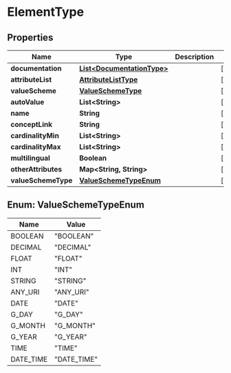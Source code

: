 

# ElementType


## Properties

| Name | Type | Description | Notes |
|------------ | ------------- | ------------- | -------------|
|**documentation** | [**List&lt;DocumentationType&gt;**](DocumentationType.md) |  |  [optional] |
|**attributeList** | [**AttributeListType**](AttributeListType.md) |  |  [optional] |
|**valueScheme** | [**ValueSchemeType**](ValueSchemeType.md) |  |  [optional] |
|**autoValue** | **List&lt;String&gt;** |  |  [optional] |
|**name** | **String** |  |  [optional] |
|**conceptLink** | **String** |  |  [optional] |
|**cardinalityMin** | **List&lt;String&gt;** |  |  [optional] |
|**cardinalityMax** | **List&lt;String&gt;** |  |  [optional] |
|**multilingual** | **Boolean** |  |  [optional] |
|**otherAttributes** | **Map&lt;String, String&gt;** |  |  [optional] |
|**valueSchemeType** | [**ValueSchemeTypeEnum**](#ValueSchemeTypeEnum) |  |  [optional] |



## Enum: ValueSchemeTypeEnum

| Name | Value |
|---- | -----|
| BOOLEAN | &quot;BOOLEAN&quot; |
| DECIMAL | &quot;DECIMAL&quot; |
| FLOAT | &quot;FLOAT&quot; |
| INT | &quot;INT&quot; |
| STRING | &quot;STRING&quot; |
| ANY_URI | &quot;ANY_URI&quot; |
| DATE | &quot;DATE&quot; |
| G_DAY | &quot;G_DAY&quot; |
| G_MONTH | &quot;G_MONTH&quot; |
| G_YEAR | &quot;G_YEAR&quot; |
| TIME | &quot;TIME&quot; |
| DATE_TIME | &quot;DATE_TIME&quot; |




